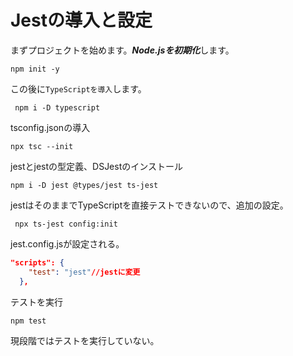 # Jestの導入と設定
まずプロジェクトを始めます。***Node.jsを初期化***します。
```
npm init -y
```
この後に```TypeScriptを導入```します。
```
 npm i -D typescript
```
tsconfig.jsonの導入
```
npx tsc --init
```
jestとjestの型定義、DSJestのインストール
```
npm i -D jest @types/jest ts-jest
```

jestはそのままでTypeScriptを直接テストできないので、追加の設定。
```
 npx ts-jest config:init
```
jest.config.jsが設定される。
```package.json
"scripts": {
    "test": "jest"//jestに変更
  },
```
テストを実行
```
npm test
```
現段階ではテストを実行していない。
